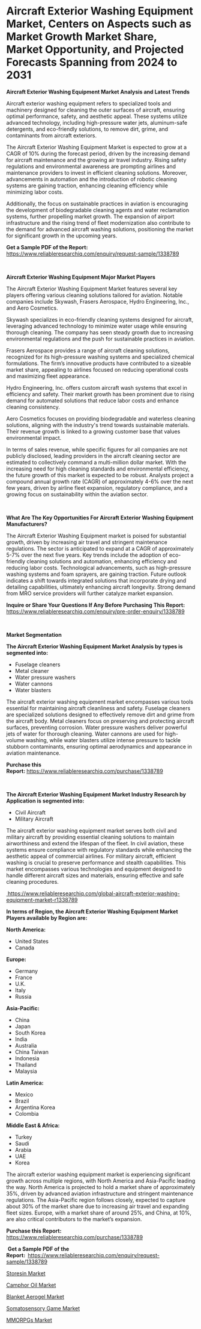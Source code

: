 <p><h1>Aircraft Exterior Washing Equipment Market, Centers on Aspects such as Market Growth Market Share, Market Opportunity, and Projected Forecasts Spanning from 2024 to 2031</h1></p><p><strong>Aircraft Exterior Washing Equipment Market Analysis and Latest Trends</strong></p>
<p><p>Aircraft exterior washing equipment refers to specialized tools and machinery designed for cleaning the outer surfaces of aircraft, ensuring optimal performance, safety, and aesthetic appeal. These systems utilize advanced technology, including high-pressure water jets, aluminum-safe detergents, and eco-friendly solutions, to remove dirt, grime, and contaminants from aircraft exteriors.</p><p>The Aircraft Exterior Washing Equipment Market is expected to grow at a CAGR of 10% during the forecast period, driven by the increasing demand for aircraft maintenance and the growing air travel industry. Rising safety regulations and environmental awareness are prompting airlines and maintenance providers to invest in efficient cleaning solutions. Moreover, advancements in automation and the introduction of robotic cleaning systems are gaining traction, enhancing cleaning efficiency while minimizing labor costs.</p><p>Additionally, the focus on sustainable practices in aviation is encouraging the development of biodegradable cleaning agents and water reclamation systems, further propelling market growth. The expansion of airport infrastructure and the rising trend of fleet modernization also contribute to the demand for advanced aircraft washing solutions, positioning the market for significant growth in the upcoming years.</p></p>
<p><strong>Get a Sample PDF of the Report:&nbsp;</strong> <a href="https://www.reliableresearchiq.com/enquiry/request-sample/1338789?utm_campaign=103&utm_medium=2&utm_source=Github&utm_content=ia&utm_term=19112024&utm_id=aircraft-exterior-washing-equipment">https://www.reliableresearchiq.com/enquiry/request-sample/1338789</a></p>
<p>&nbsp;</p>
<p><strong>Aircraft Exterior Washing Equipment Major Market Players</strong></p>
<p><p>The Aircraft Exterior Washing Equipment Market features several key players offering various cleaning solutions tailored for aviation. Notable companies include Skywash, Frasers Aerospace, Hydro Engineering, Inc., and Aero Cosmetics. </p><p>Skywash specializes in eco-friendly cleaning systems designed for aircraft, leveraging advanced technology to minimize water usage while ensuring thorough cleaning. The company has seen steady growth due to increasing environmental regulations and the push for sustainable practices in aviation.</p><p>Frasers Aerospace provides a range of aircraft cleaning solutions, recognized for its high-pressure washing systems and specialized chemical formulations. The firm’s innovative products have contributed to a sizeable market share, appealing to airlines focused on reducing operational costs and maximizing fleet appearance.</p><p>Hydro Engineering, Inc. offers custom aircraft wash systems that excel in efficiency and safety. Their market growth has been prominent due to rising demand for automated solutions that reduce labor costs and enhance cleaning consistency.</p><p>Aero Cosmetics focuses on providing biodegradable and waterless cleaning solutions, aligning with the industry's trend towards sustainable materials. Their revenue growth is linked to a growing customer base that values environmental impact.</p><p>In terms of sales revenue, while specific figures for all companies are not publicly disclosed, leading providers in the aircraft cleaning sector are estimated to collectively command a multi-million dollar market. With the increasing need for high cleaning standards and environmental efficiency, the future growth of this market is expected to be robust. Analysts project a compound annual growth rate (CAGR) of approximately 4-6% over the next few years, driven by airline fleet expansion, regulatory compliance, and a growing focus on sustainability within the aviation sector.</p></p>
<p>&nbsp;</p>
<p><strong>What Are The Key Opportunities For Aircraft Exterior Washing Equipment Manufacturers?</strong></p>
<p><p>The Aircraft Exterior Washing Equipment market is poised for substantial growth, driven by increasing air travel and stringent maintenance regulations. The sector is anticipated to expand at a CAGR of approximately 5-7% over the next five years. Key trends include the adoption of eco-friendly cleaning solutions and automation, enhancing efficiency and reducing labor costs. Technological advancements, such as high-pressure washing systems and foam sprayers, are gaining traction. Future outlook indicates a shift towards integrated solutions that incorporate drying and detailing capabilities, ultimately enhancing aircraft longevity. Strong demand from MRO service providers will further catalyze market expansion.</p></p>
<p><strong>Inquire or Share Your Questions If Any Before Purchasing This Report:</strong> <a href="https://www.reliableresearchiq.com/enquiry/pre-order-enquiry/1338789?utm_campaign=103&utm_medium=2&utm_source=Github&utm_content=ia&utm_term=19112024&utm_id=aircraft-exterior-washing-equipment">https://www.reliableresearchiq.com/enquiry/pre-order-enquiry/1338789</a></p>
<p>&nbsp;</p>
<p><strong>Market Segmentation</strong></p>
<p><strong>The Aircraft Exterior Washing Equipment Market Analysis by types is segmented into:</strong></p>
<p><ul><li>Fuselage cleaners</li><li>Metal cleaner</li><li>Water pressure washers</li><li>Water cannons</li><li>Water blasters</li></ul></p>
<p><p>The aircraft exterior washing equipment market encompasses various tools essential for maintaining aircraft cleanliness and safety. Fuselage cleaners are specialized solutions designed to effectively remove dirt and grime from the aircraft body. Metal cleaners focus on preserving and protecting aircraft surfaces, preventing corrosion. Water pressure washers deliver powerful jets of water for thorough cleaning. Water cannons are used for high-volume washing, while water blasters utilize intense pressure to tackle stubborn contaminants, ensuring optimal aerodynamics and appearance in aviation maintenance.</p></p>
<p><strong>Purchase this Report:&nbsp;</strong><a href="https://www.reliableresearchiq.com/purchase/1338789?utm_campaign=103&utm_medium=2&utm_source=Github&utm_content=ia&utm_term=19112024&utm_id=aircraft-exterior-washing-equipment">https://www.reliableresearchiq.com/purchase/1338789</a></p>
<p>&nbsp;</p>
<p><strong>The Aircraft Exterior Washing Equipment Market Industry Research by Application is segmented into:</strong></p>
<p><ul><li>Civil Aircraft</li><li>Military Aircraft</li></ul></p>
<p><p>The aircraft exterior washing equipment market serves both civil and military aircraft by providing essential cleaning solutions to maintain airworthiness and extend the lifespan of the fleet. In civil aviation, these systems ensure compliance with regulatory standards while enhancing the aesthetic appeal of commercial airlines. For military aircraft, efficient washing is crucial to preserve performance and stealth capabilities. This market encompasses various technologies and equipment designed to handle different aircraft sizes and materials, ensuring effective and safe cleaning procedures.</p></p>
<p><a href="https://www.reliableresearchiq.com/global-aircraft-exterior-washing-equipment-market-r1338789?utm_campaign=103&utm_medium=2&utm_source=Github&utm_content=ia&utm_term=19112024&utm_id=aircraft-exterior-washing-equipment">&nbsp;https://www.reliableresearchiq.com/global-aircraft-exterior-washing-equipment-market-r1338789</a></p>
<p><strong>In terms of Region, the Aircraft Exterior Washing Equipment Market Players available by Region are:</strong></p>
<p>
    <p> <strong> North America: </strong>
        <ul>
            <li>United States</li>
            <li>Canada</li>
        </ul>
        </p> 
    <p> <strong> Europe: </strong>
        <ul>
            <li>Germany</li>
            <li>France</li>
            <li>U.K.</li>
            <li>Italy</li>
            <li>Russia</li>
        </ul>
        </p> 
    <p> <strong> Asia-Pacific: </strong>
        <ul>
            <li>China</li>
            <li>Japan</li>
            <li>South Korea</li>
            <li>India</li>
            <li>Australia</li>
            <li>China Taiwan</li>
            <li>Indonesia</li>
            <li>Thailand</li>
            <li>Malaysia</li>
        </ul>
        </p> 
    <p> <strong> Latin America: </strong>
        <ul>
            <li>Mexico</li>
            <li>Brazil</li>
            <li>Argentina Korea</li>
            <li>Colombia</li>
        </ul>
        </p> 
    <p> <strong> Middle East & Africa: </strong>
        <ul>
            <li>Turkey</li>
            <li>Saudi</li>
            <li>Arabia</li>
            <li>UAE</li>
            <li>Korea</li>
        </ul>
    </p>
    </p>
<p><p>The aircraft exterior washing equipment market is experiencing significant growth across multiple regions, with North America and Asia-Pacific leading the way. North America is projected to hold a market share of approximately 35%, driven by advanced aviation infrastructure and stringent maintenance regulations. The Asia-Pacific region follows closely, expected to capture about 30% of the market share due to increasing air travel and expanding fleet sizes. Europe, with a market share of around 25%, and China, at 10%, are also critical contributors to the market’s expansion.</p></p>
<p><strong>Purchase this Report: </strong><a href="https://www.reliableresearchiq.com/purchase/1338789?utm_campaign=103&utm_medium=2&utm_source=Github&utm_content=ia&utm_term=19112024&utm_id=aircraft-exterior-washing-equipment">https://www.reliableresearchiq.com/purchase/1338789</a></p>
<p>&nbsp;<strong>Get a Sample PDF of the Report:&nbsp;&nbsp;</strong><a href="https://www.reliableresearchiq.com/enquiry/request-sample/1338789?utm_campaign=103&utm_medium=2&utm_source=Github&utm_content=ia&utm_term=19112024&utm_id=aircraft-exterior-washing-equipment">https://www.reliableresearchiq.com/enquiry/request-sample/1338789</a></p>
<p><strong></strong></p>
<p><p><a href="https://www.linkedin.com/pulse/global-storesin-market-size-trends-analysis-regional-outlook-zcumf?utm_campaign=103&utm_medium=2&utm_source=Github&utm_content=ia&utm_term=19112024&utm_id=aircraft-exterior-washing-equipment">Storesin Market</a></p><p><a href="https://www.linkedin.com/pulse/camphor-oil-market-size-share-growth-analysis-type-application-3wmoc?utm_campaign=103&utm_medium=2&utm_source=Github&utm_content=ia&utm_term=19112024&utm_id=aircraft-exterior-washing-equipment">Camphor Oil Market</a></p><p><a href="https://www.linkedin.com/pulse/global-blanket-aerogel-market-focus-product-type-below5millimetersthicknesses5-8millimetersthicknessesabove8millimetersthicknesses-yrove?utm_campaign=103&utm_medium=2&utm_source=Github&utm_content=ia&utm_term=19112024&utm_id=aircraft-exterior-washing-equipment">Blanket Aerogel Market</a></p><p><a href="https://issuu.com/reportprime-2/docs/somatosensory-game-market-size-2030_d0d65ddfe7ee98?utm_campaign=103&utm_medium=2&utm_source=Github&utm_content=ia&utm_term=19112024&utm_id=aircraft-exterior-washing-equipment">Somatosensory Game Market</a></p><p><a href="https://issuu.com/reportprime-2/docs/mmorpgs-market-size-2030.pptx_f614758f8ce0d8?utm_campaign=103&utm_medium=2&utm_source=Github&utm_content=ia&utm_term=19112024&utm_id=aircraft-exterior-washing-equipment">MMORPGs Market</a></p></p>